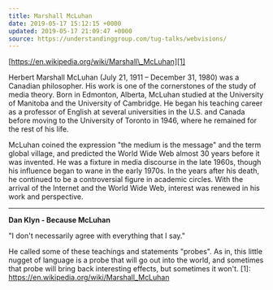 ```yaml
---
title: Marshall McLuhan
date: 2019-05-17 15:12:15 +0000
updated: 2019-05-17 21:09:47 +0000
source: https://understandinggroup.com/tug-talks/webvisions/
---
```

[https://en.wikipedia.org/wiki/Marshall\_McLuhan][1]
Herbert Marshall McLuhan (July 21, 1911 – December 31, 1980) was a Canadian philosopher. His work is one of the cornerstones of the study of media theory. Born in Edmonton, Alberta, McLuhan studied at the University of Manitoba and the University of Cambridge. He began his teaching career as a professor of English at several universities in the U.S. and Canada before moving to the University of Toronto in 1946, where he remained for the rest of his life.
McLuhan coined the expression "the medium is the message" and the term global village, and predicted the World Wide Web almost 30 years before it was invented. He was a fixture in media discourse in the late 1960s, though his influence began to wane in the early 1970s. In the years after his death, he continued to be a controversial figure in academic circles. With the arrival of the Internet and the World Wide Web, interest was renewed in his work and perspective.
* * *

__Dan Klyn - Because McLuhan__
"I don't necessarily agree with everything that I say."
He called some of these teachings and statements "probes". As in, this little nugget of language is a probe that will go out into the world, and sometimes that probe will bring back interesting effects, but sometimes it won't.
[1]: https://en.wikipedia.org/wiki/Marshall_McLuhan